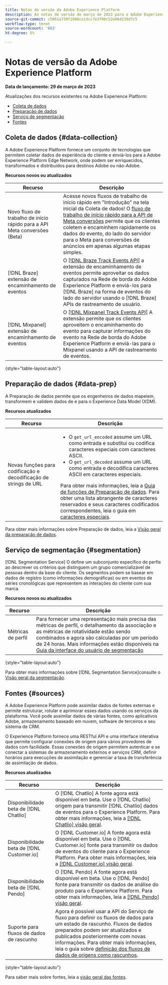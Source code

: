 ```yaml
---
title: Notas de versão da Adobe Experience Platform
description: As notas de versão de março de 2023 para o Adobe Experience Platform.
source-git-commit: c5061a759f1098ce1dcc7e3f00c52e064239d7c5
workflow-type: tm+mt
source-wordcount: '663'
ht-degree: 5%

---
```


# Notas de versão da Adobe Experience Platform

**Data de lançamento: 29 de março de 2023**

Atualizações dos recursos existentes na Adobe Experience Platform:

- [Coleta de dados](#data-collection)
- [Preparação de dados](#data-prep)
- [Serviço de segmentação](#segmentation)
- [Fontes](#sources)

## Coleta de dados {#data-collection}

A Adobe Experience Platform fornece um conjunto de tecnologias que permitem coletar dados de experiência do cliente e enviá-los para a Adobe Experience Platform Edge Network, onde podem ser enriquecidos, transformados e distribuídos para destinos Adobe ou não-Adobe.

**Recursos novos ou atualizados**

| Recurso | Descrição |
| --- | --- |
| Novo fluxo de trabalho de início rápido para a API Meta conversões (Beta) | Acesse novos fluxos de trabalho de início rápido em &quot;Introdução&quot; na tela inicial da Coleta de dados! O [fluxo de trabalho de início rápido para a API de Meta conversões](https://experienceleague.adobe.com/docs/experience-platform/tags/extensions/server/meta/overview.html?lang=en#quick-start) permite que os clientes coletem e encaminhem rapidamente os dados do evento, do lado do servidor para o Meta para conversões de anúncios em apenas algumas etapas simples. |
| [!DNL Braze] extensão de encaminhamento de eventos | O [[!DNL Braze Track Events API]](https://experienceleague.adobe.com/docs/experience-platform/tags/extensions/server/braze/overview.html) a extensão de encaminhamento de eventos permite aproveitar os dados capturados na Rede de borda do Adobe Experience Platform e enviá-los para [!DNL Braze] na forma de eventos do lado do servidor usando o [!DNL Braze] APIs de rastreamento de usuário. |
| [!DNL Mixpanel] extensão de encaminhamento de eventos | O [[!DNL Mixpanel Track Events API]](https://experienceleague.adobe.com/docs/experience-platform/tags/extensions/server/braze/overview.html) A extensão permite que os clientes aproveitem o encaminhamento do evento para capturar informações do evento na Rede de borda do Adobe Experience Platform e enviá-las para o Mixpanel usando a API de rastreamento de eventos. |

{style="table-layout:auto"}

## Preparação de dados {#data-prep}

A Preparação de dados permite que os engenheiros de dados mapeiem, transformem e validem dados de e para o Experience Data Model (XDM).

**Recursos atualizados**

| Recurso | Descrição |
| --- | --- |
| Novas funções para codificação e decodificação de strings de URL | <ul><li>O `get_url_encoded` assume um URL como entrada e substitui ou codifica caracteres especiais com caracteres ASCII.</li><li>O `get_url_decoded` assume um URL como entrada e decodifica caracteres ASCII em caracteres especiais.</li></ul> Para obter mais informações, leia a [Guia de funções de Preparação de dados](../../data-prep/functions.md). Para obter uma lista abrangente de caracteres reservados e seus caracteres codificados correspondentes, leia o guia em [caracteres especiais](../../data-prep/functions.md#special-characters). |

Para obter mais informações sobre Preparação de dados, leia a [Visão geral da preparação de dados](../../data-prep/home.md).

## Serviço de segmentação {#segmentation}

[!DNL Segmentation Service] O define um subconjunto específico de perfis ao descrever os critérios que distinguem um grupo comercializável de pessoas dentro da base do cliente. Os segmentos podem se basear em dados de registro (como informações demográficas) ou em eventos de séries cronológicas que representem as interações do cliente com sua marca.

**Recursos novos ou atualizados**

| Recurso | Descrição |
| --- | --- |
| Métricas de perfil | Para fornecer uma representação mais precisa das métricas de perfil, o detalhamento da associação e as métricas de rotatividade estão sendo combinados e agora são calculadas por um período de 24 horas. Mais informações estão disponíveis na [Guia da interface do usuário de segmentação](../../segmentation/ui/overview.md#browse) |

{style="table-layout:auto"}

Para obter mais informações sobre [!DNL Segmentation Service]consulte o [Visão geral da segmentação](../../segmentation/home.md).

## Fontes {#sources}

A Adobe Experience Platform pode assimilar dados de fontes externas e permite estruturar, rotular e aprimorar esses dados usando os serviços da plataforma. Você pode assimilar dados de várias fontes, como aplicativos Adobe, armazenamento baseado em nuvem, software de terceiros e seu sistema de CRM.

O Experience Platform fornece uma RESTful API e uma interface interativa que permite configurar conexões de origem para vários provedores de dados com facilidade. Essas conexões de origem permitem autenticar e se conectar a sistemas de armazenamento externos e serviços CRM, definir horários para execuções de assimilação e gerenciar a taxa de transferência de assimilação de dados.

**Recursos atualizados**

| Recurso | Descrição |
| --- | --- |
| Disponibilidade beta de [!DNL Chatlio] | O [!DNL Chatlio] A fonte agora está disponível em beta. Use o [!DNL Chatlio] origem para transmitir [!DNL Chatlio] dados de eventos para o Experience Platform. Para obter mais informações, leia a [[!DNL Chatlio] visão geral](../../sources/connectors/marketing-automation/chatlio-webhook.md). |
| Disponibilidade beta de [!DNL Customer.io] | O [!DNL Customer.io] A fonte agora está disponível em beta. Use o [!DNL Customer.io] fonte para transmitir os dados de eventos do cliente para o Experience Platform. Para obter mais informações, leia a [[!DNL Customer.io] visão geral](../../sources/connectors/marketing-automation/customerio-webhook.md). |
| Disponibilidade beta de [!DNL Pendo] | O [!DNL Pendo] A fonte agora está disponível em beta. Use o [!DNL Pendo] fonte para transmitir os dados de análise do produto para o Experience Platform. Para obter mais informações, leia a [[!DNL Pendo] visão geral](../../sources/connectors/analytics/pendo-webhook.md). |
| Suporte para fluxos de dados de rascunho | Agora é possível usar a API do Serviço de fluxo para definir os fluxos de dados para um estado de rascunho. Fluxos de dados preparados podem ser atualizados e publicados posteriormente com novas informações. Para obter mais informações, leia o guia sobre [definição dos fluxos de dados de origens como rascunhos](../../sources/tutorials/api/draft.md). |

{style="table-layout:auto"}

Para saber mais sobre fontes, leia a [visão geral das fontes](../../sources/home.md).
